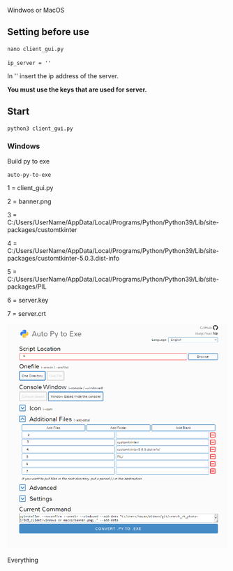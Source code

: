 Windwos or MacOS

## Setting before use

```
nano client_gui.py

ip_server = ''
```
In '' insert the ip address of the server.

__You must use the keys that are used for server.__

## Start
```
python3 client_gui.py
```

### Windows

Build py to exe

```
auto-py-to-exe
```

1 = client_gui.py

2 = banner.png

3 = C:/Users/UserName/AppData/Local/Programs/Python/Python39/Lib/site-packages/customtkinter

4 = C:/Users/UserName/AppData/Local/Programs/Python/Python39/Lib/site-packages/customtkinter-5.0.3.dist-info

5 = C:/Users/UserName/AppData/Local/Programs/Python/Python39/Lib/site-packages/PIL

6 = server.key

7 = server.crt

![](/example/1.png)

Everything